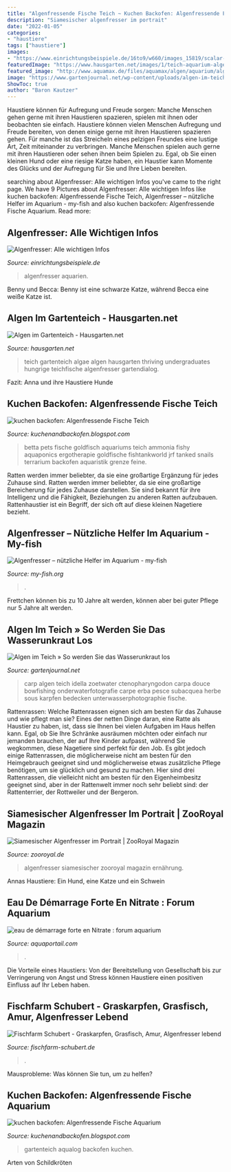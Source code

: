 ```yaml
---
title: "Algenfressende Fische Teich ~ Kuchen Backofen: Algenfressende Fische Teich"
description: "Siamesischer algenfresser im portrait"
date: "2022-01-05"
categories:
- "haustiere"
tags: ["haustiere"]
images:
- "https://www.einrichtungsbeispiele.de/16to9/w660/images_15819/scalar-und-algenfresser__05c83135d00faf86efca4d3cdd3ae6b1.jpg"
featuredImage: "https://www.hausgarten.net/images/1/teich-aquarium-algen/thumbnails/thumb_algen-frosch-pb-3.jpg"
featured_image: "http://www.aquamax.de/files/aquamax/algen/aquarium/algenfresser/AlgenAQ_Otocinclus_vittatus.jpg"
image: "https://www.gartenjournal.net/wp-content/uploads/algen-im-teich-3-1020x680.jpg"
ShowToc: true
author: "Baron Kautzer"
---
```



Haustiere können für Aufregung und Freude sorgen: Manche Menschen gehen gerne mit ihren Haustieren spazieren, spielen mit ihnen oder beobachten sie einfach.
Haustiere können vielen Menschen Aufregung und Freude bereiten, von denen einige gerne mit ihren Haustieren spazieren gehen. Für manche ist das Streicheln eines pelzigen Freundes eine lustige Art, Zeit miteinander zu verbringen. Manche Menschen spielen auch gerne mit ihren Haustieren oder sehen ihnen beim Spielen zu. Egal, ob Sie einen kleinen Hund oder eine riesige Katze haben, ein Haustier kann Momente des Glücks und der Aufregung für Sie und Ihre Lieben bereiten.

	

		
searching about Algenfresser: Alle wichtigen Infos you've came to the right page. We have 9 Pictures about Algenfresser: Alle wichtigen Infos like kuchen backofen: Algenfressende Fische Teich, Algenfresser – nützliche Helfer im Aquarium - my-fish and also kuchen backofen: Algenfressende Fische Aquarium. Read more:
		
    
## Algenfresser: Alle Wichtigen Infos

<img loading=lazy src="https://www.einrichtungsbeispiele.de/16to9/w660/images_15819/scalar-und-algenfresser__05c83135d00faf86efca4d3cdd3ae6b1.jpg" onerror="this.onerror=null;this.src='https://tse2.mm.bing.net/th?id=OIP.ErLK7-KKf1PXThVOnD3sagHaEK&amp;pid=15.1';" alt="Algenfresser: Alle wichtigen Infos">

_Source: einrichtungsbeispiele.de_

>algenfresser aquarien. 

	

Benny und Becca: Benny ist eine schwarze Katze, während Becca eine weiße Katze ist.

    
## Algen Im Gartenteich - Hausgarten.net

<img loading=lazy src="https://www.hausgarten.net/images/1/teich-aquarium-algen/thumbnails/thumb_algen-frosch-pb-3.jpg" onerror="this.onerror=null;this.src='https://tse4.mm.bing.net/th?id=OIP.b1uq8faaCSHRfhjcS9LzVgAAAA&amp;pid=15.1';" alt="Algen im Gartenteich - Hausgarten.net">

_Source: hausgarten.net_

>teich gartenteich algae algen hausgarten thriving undergraduates hungrige teichfische algenfresser gartendialog. 

	

Fazit: Anna und ihre Haustiere Hunde

    
## Kuchen Backofen: Algenfressende Fische Teich

<img loading=lazy src="https://i.pinimg.com/736x/2f/c9/5b/2fc95b6d5e524f5d2d59c47be683cd57.jpg" onerror="this.onerror=null;this.src='https://tse1.mm.bing.net/th?id=OIP.4RpOvUkZzjmIDTY4tfOQ-gHaLG&amp;pid=15.1';" alt="kuchen backofen: Algenfressende Fische Teich">

_Source: kuchenandbackofen.blogspot.com_

>betta pets fische goldfisch aquariums teich ammonia fishy aquaponics ergotherapie goldfische fishtankworld jrf tanked snails terrarium backofen aquaristik grenze feine. 

	

Ratten werden immer beliebter, da sie eine großartige Ergänzung für jedes Zuhause sind.
Ratten werden immer beliebter, da sie eine großartige Bereicherung für jedes Zuhause darstellen. Sie sind bekannt für ihre Intelligenz und die Fähigkeit, Beziehungen zu anderen Ratten aufzubauen. Rattenhaustier ist ein Begriff, der sich oft auf diese kleinen Nagetiere bezieht.

    
## Algenfresser – Nützliche Helfer Im Aquarium - My-fish

<img loading=lazy src="http://my-fish.org/wp-content/uploads/2012/05/Parotocinclus-jumbo-LDA-25-I.jpg" onerror="this.onerror=null;this.src='https://tse2.mm.bing.net/th?id=OIP.W0gJJmqH1_mSgn46B3yVBAHaE8&amp;pid=15.1';" alt="Algenfresser – nützliche Helfer im Aquarium - my-fish">

_Source: my-fish.org_

>. 

	

Frettchen können bis zu 10 Jahre alt werden, können aber bei guter Pflege nur 5 Jahre alt werden.

    
## Algen Im Teich » So Werden Sie Das Wasserunkraut Los

<img loading=lazy src="https://www.gartenjournal.net/wp-content/uploads/algen-im-teich-3-1020x680.jpg" onerror="this.onerror=null;this.src='https://tse4.mm.bing.net/th?id=OIP.zWbadjTh_fUUt7PncodiFwHaE8&amp;pid=15.1';" alt="Algen im Teich » So werden Sie das Wasserunkraut los">

_Source: gartenjournal.net_

>carp algen teich idella zoetwater ctenopharyngodon carpa douce bowfishing onderwaterfotografie carpe erba pesce subacquea herbe sous karpfen bedecken unterwasserphotographie fische. 

	

Rattenrassen: Welche Rattenrassen eignen sich am besten für das Zuhause und wie pflegt man sie?
Eines der netten Dinge daran, eine Ratte als Haustier zu haben, ist, dass sie Ihnen bei vielen Aufgaben im Haus helfen kann. Egal, ob Sie Ihre Schränke ausräumen möchten oder einfach nur jemanden brauchen, der auf Ihre Kinder aufpasst, während Sie wegkommen, diese Nagetiere sind perfekt für den Job. Es gibt jedoch einige Rattenrassen, die möglicherweise nicht am besten für den Heimgebrauch geeignet sind und möglicherweise etwas zusätzliche Pflege benötigen, um sie glücklich und gesund zu machen. Hier sind drei Rattenrassen, die vielleicht nicht am besten für den Eigenheimbesitz geeignet sind, aber in der Rattenwelt immer noch sehr beliebt sind: der Rattenterrier, der Rottweiler und der Bergeron.

    
## Siamesischer Algenfresser Im Portrait | ZooRoyal Magazin

<img loading=lazy src="https://www.zooroyal.de/magazin/wp-content/uploads/2020/05/siamesischer-algenfresser-1-760x570.jpg" onerror="this.onerror=null;this.src='https://tse4.mm.bing.net/th?id=OIP.A6r3DsWUsWaMR240EB_XFwHaFj&amp;pid=15.1';" alt="Siamesischer Algenfresser im Portrait | ZooRoyal Magazin">

_Source: zooroyal.de_

>algenfresser siamesischer zooroyal magazin ernährung. 

	

Annas Haustiere: Ein Hund, eine Katze und ein Schwein

    
## Eau De Démarrage Forte En Nitrate : Forum Aquarium

<img loading=lazy src="http://www.aquamax.de/files/aquamax/algen/aquarium/algenfresser/AlgenAQ_Otocinclus_vittatus.jpg" onerror="this.onerror=null;this.src='https://tse3.mm.bing.net/th?id=OIP.ub_BY4Kwxq4igVzCH8_L8wHaE8&amp;pid=15.1';" alt="eau de démarrage forte en Nitrate : forum aquarium">

_Source: aquaportail.com_

>. 

	

Die Vorteile eines Haustiers: Von der Bereitstellung von Gesellschaft bis zur Verringerung von Angst und Stress können Haustiere einen positiven Einfluss auf Ihr Leben haben.

    
## Fischfarm Schubert - Graskarpfen, Grasfisch, Amur, Algenfresser Lebend

<img loading=lazy src="http://www.fischfarm-schubert.de/images/product_images/popup_images/graskarpfen_5-10_1.jpg" onerror="this.onerror=null;this.src='https://tse3.mm.bing.net/th?id=OIP.ApU7Rfvqwg8MijbQVk4z3wHaEK&amp;pid=15.1';" alt="Fischfarm Schubert - Graskarpfen, Grasfisch, Amur, Algenfresser lebend">

_Source: fischfarm-schubert.de_

>. 

	

Mausprobleme: Was können Sie tun, um zu helfen?

    
## Kuchen Backofen: Algenfressende Fische Aquarium

<img loading=lazy src="https://www.aqualog.de/wp-content/uploads/2017/01/Gartenteich.jpg" onerror="this.onerror=null;this.src='https://tse2.mm.bing.net/th?id=OIP.ZtyFuAZsLM3aOe5097j_1gAAAA&amp;pid=15.1';" alt="kuchen backofen: Algenfressende Fische Aquarium">

_Source: kuchenandbackofen.blogspot.com_

>gartenteich aqualog backofen kuchen. 

	

Arten von Schildkröten

